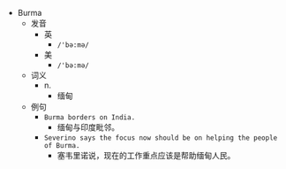 - Burma
  - 发音
    - 英
      - `/'bə:mə/`
    - 美
      - `/'bə:mə/`
  - 词义
    - n.
      - 缅甸
  - 例句
    - `Burma borders on India.`
      - 缅甸与印度毗邻。
    - `Severino says the focus now should be on helping the people of Burma.`
      - 塞韦里诺说，现在的工作重点应该是帮助缅甸人民。

